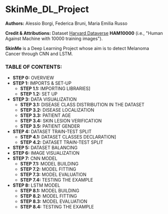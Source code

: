 # SkinMe_DL_Project

**Authors:** Alessio Borgi, Federica Bruni, Maria Emilia Russo 

**Credit & Attributions:** Dataset [Harvard Dataverse](https://dataverse.harvard.edu/dataset.xhtml?persistentId=doi:10.7910/DVN/DBW86T) **HAM10000** (i.e., "Human Against Machine with 10000 training images").

**SkinMe** is a Deep Learning Project whose aim is to detect Melanoma Cancer through CNN and LSTM.

### **TABLE OF CONTENTS:**
- **STEP 0:** OVERVIEW
- **STEP 1:** IMPORTS & SET-UP 
  - **STEP 1.1:** IMPORTING LIBRARIES]
  - **STEP 1.2:** SET UP
- **STEP 3:** DATA VISUALIZATION
  - **STEP 3.1:** DISEASE CLASS DISTRIBUTION IN THE DATASET
  - **STEP 3.2:** DISEASE LOCALIZATION
  - **STEP 3.3:** PATIENT AGE
  - **STEP 3.4:** SKIN LESION VERIFICATION
  - **STEP 3.5:** PATIENT GENDER
- **STEP 4:** DATASET TRAIN-TEST SPLIT
  - **STEP 4.1:** DATASET CLASSES DECLARATION]
  - **STEP 4.2:** DATASET TRAIN-TEST SPLIT
- **STEP 5:** DATASET BALANCING
- **STEP 6:** IMAGE VISUALIZATION
- **STEP 7:** CNN MODEL
  - **STEP 7.1:** MODEL BUILDING
  - **STEP 7.2:** MODEL FITTING
  - **STEP 7.3:** MODEL EVALUATION
  - **STEP 7.4:** TESTING THE EXAMPLE
- **STEP 8:** LSTM MODEL
  - **STEP 8.1:** MODEL BUILDING
  - **STEP 8.2:** MODEL FITTING
  - **STEP 8.3:** MODEL EVALUATION
  - **STEP 8.4:** TESTING THE EXAMPLE
